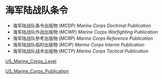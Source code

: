 # 海军陆战队条令

* 海军陆战队条令出版物 (MCDP) *Marine Corps Doctrinal Publication*
* 海军陆战队作战出版物 (MCWP) *Marine Corps Warfighting Publication*
* 海军陆战队参考出版物 (MCRP) *Marine Corps Reference Publication*
* 海军陆战队临时出版物 (MCIP) *Marine Corps Interim Publication*
* 海军陆战队战术出版物 (MCTP) *Marine Corps Tactical Publication*

[US_Marine_Corps_Level](US_Marine_Corps_Level.md ':include')

[US_Marine_Corps_Publication](US_Marine_Corps_Publication.md ':include')
